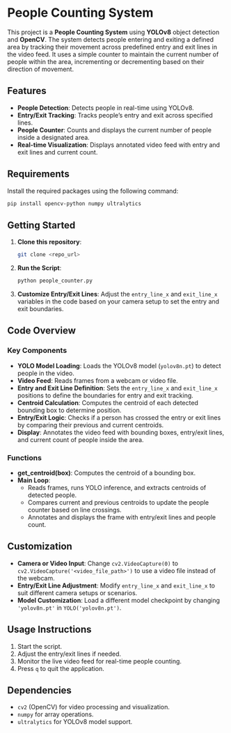 # People Counting System

This project is a **People Counting System** using **YOLOv8** object detection and **OpenCV**. The system detects people entering and exiting a defined area by tracking their movement across predefined entry and exit lines in the video feed. It uses a simple counter to maintain the current number of people within the area, incrementing or decrementing based on their direction of movement.

## Features
- **People Detection**: Detects people in real-time using YOLOv8.
- **Entry/Exit Tracking**: Tracks people’s entry and exit across specified lines.
- **People Counter**: Counts and displays the current number of people inside a designated area.
- **Real-time Visualization**: Displays annotated video feed with entry and exit lines and current count.

## Requirements

Install the required packages using the following command:
```bash
pip install opencv-python numpy ultralytics
```

## Getting Started

1. **Clone this repository**:
   ```bash
   git clone <repo_url>
   ```
   
2. **Run the Script**:
   ```bash
   python people_counter.py
   ```

3. **Customize Entry/Exit Lines**: Adjust the `entry_line_x` and `exit_line_x` variables in the code based on your camera setup to set the entry and exit boundaries.

## Code Overview

### Key Components

- **YOLO Model Loading**: Loads the YOLOv8 model (`yolov8n.pt`) to detect people in the video.
- **Video Feed**: Reads frames from a webcam or video file.
- **Entry and Exit Line Definition**: Sets the `entry_line_x` and `exit_line_x` positions to define the boundaries for entry and exit tracking.
- **Centroid Calculation**: Computes the centroid of each detected bounding box to determine position.
- **Entry/Exit Logic**: Checks if a person has crossed the entry or exit lines by comparing their previous and current centroids.
- **Display**: Annotates the video feed with bounding boxes, entry/exit lines, and current count of people inside the area.

### Functions

- **get_centroid(box)**: Computes the centroid of a bounding box.
- **Main Loop**:
  - Reads frames, runs YOLO inference, and extracts centroids of detected people.
  - Compares current and previous centroids to update the people counter based on line crossings.
  - Annotates and displays the frame with entry/exit lines and people count.

## Customization

- **Camera or Video Input**: Change `cv2.VideoCapture(0)` to `cv2.VideoCapture('<video_file_path>')` to use a video file instead of the webcam.
- **Entry/Exit Line Adjustment**: Modify `entry_line_x` and `exit_line_x` to suit different camera setups or scenarios.
- **Model Customization**: Load a different model checkpoint by changing `'yolov8n.pt'` in `YOLO('yolov8n.pt')`.

## Usage Instructions

1. Start the script.
2. Adjust the entry/exit lines if needed.
3. Monitor the live video feed for real-time people counting.
4. Press `q` to quit the application.

## Dependencies

- `cv2` (OpenCV) for video processing and visualization.
- `numpy` for array operations.
- `ultralytics` for YOLOv8 model support.
